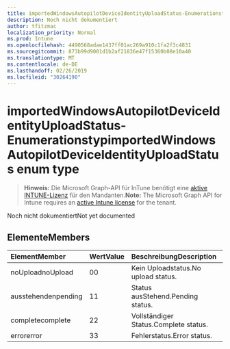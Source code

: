 ```yaml
---
title: importedWindowsAutopilotDeviceIdentityUploadStatus-Enumerationstyp
description: Noch nicht dokumentiert
author: tfitzmac
localization_priority: Normal
ms.prod: Intune
ms.openlocfilehash: 4490568adae1437ff01ac269a910c1fa2f3c4831
ms.sourcegitcommit: 873b99d9001d1b2af21836e47f15360b08e10a40
ms.translationtype: MT
ms.contentlocale: de-DE
ms.lasthandoff: 02/26/2019
ms.locfileid: "30264190"
---
```

# <a name="importedwindowsautopilotdeviceidentityuploadstatus-enum-type"></a><span data-ttu-id="bea30-103">importedWindowsAutopilotDeviceIdentityUploadStatus-Enumerationstyp</span><span class="sxs-lookup"><span data-stu-id="bea30-103">importedWindowsAutopilotDeviceIdentityUploadStatus enum type</span></span>

> <span data-ttu-id="bea30-104">**Hinweis:** Die Microsoft Graph-API für InTune benötigt eine [aktive INTUNE-Lizenz](https://go.microsoft.com/fwlink/?linkid=839381) für den Mandanten.</span><span class="sxs-lookup"><span data-stu-id="bea30-104">**Note:** The Microsoft Graph API for Intune requires an [active Intune license](https://go.microsoft.com/fwlink/?linkid=839381) for the tenant.</span></span>

<span data-ttu-id="bea30-105">Noch nicht dokumentiert</span><span class="sxs-lookup"><span data-stu-id="bea30-105">Not yet documented</span></span>

## <a name="members"></a><span data-ttu-id="bea30-106">Elemente</span><span class="sxs-lookup"><span data-stu-id="bea30-106">Members</span></span>
|<span data-ttu-id="bea30-107">Element</span><span class="sxs-lookup"><span data-stu-id="bea30-107">Member</span></span>|<span data-ttu-id="bea30-108">Wert</span><span class="sxs-lookup"><span data-stu-id="bea30-108">Value</span></span>|<span data-ttu-id="bea30-109">Beschreibung</span><span class="sxs-lookup"><span data-stu-id="bea30-109">Description</span></span>|
|:---|:---|:---|
|<span data-ttu-id="bea30-110">noUpload</span><span class="sxs-lookup"><span data-stu-id="bea30-110">noUpload</span></span>|<span data-ttu-id="bea30-111">0</span><span class="sxs-lookup"><span data-stu-id="bea30-111">0</span></span>|<span data-ttu-id="bea30-112">Kein Uploadstatus.</span><span class="sxs-lookup"><span data-stu-id="bea30-112">No upload status.</span></span>|
|<span data-ttu-id="bea30-113">ausstehenden</span><span class="sxs-lookup"><span data-stu-id="bea30-113">pending</span></span>|<span data-ttu-id="bea30-114">1</span><span class="sxs-lookup"><span data-stu-id="bea30-114">1</span></span>|<span data-ttu-id="bea30-115">Status ausStehend.</span><span class="sxs-lookup"><span data-stu-id="bea30-115">Pending status.</span></span>|
|<span data-ttu-id="bea30-116">complete</span><span class="sxs-lookup"><span data-stu-id="bea30-116">complete</span></span>|<span data-ttu-id="bea30-117">2</span><span class="sxs-lookup"><span data-stu-id="bea30-117">2</span></span>|<span data-ttu-id="bea30-118">Vollständiger Status.</span><span class="sxs-lookup"><span data-stu-id="bea30-118">Complete status.</span></span>|
|<span data-ttu-id="bea30-119">error</span><span class="sxs-lookup"><span data-stu-id="bea30-119">error</span></span>|<span data-ttu-id="bea30-120">3</span><span class="sxs-lookup"><span data-stu-id="bea30-120">3</span></span>|<span data-ttu-id="bea30-121">Fehlerstatus.</span><span class="sxs-lookup"><span data-stu-id="bea30-121">Error status.</span></span>|



